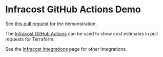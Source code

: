 # Infracost GitHub Actions Demo

See [this pull request](https://github.com/infracost/gh-actions-demo/pull/55) for the demonstration.

The [Infracost GitHub Actions](https://github.com/infracost/actions) can be used to show cost estimates in pull requests for Terraform.

See the [Infracost integrations](https://www.infracost.io/docs/integrations/cicd) page for other integrations.
